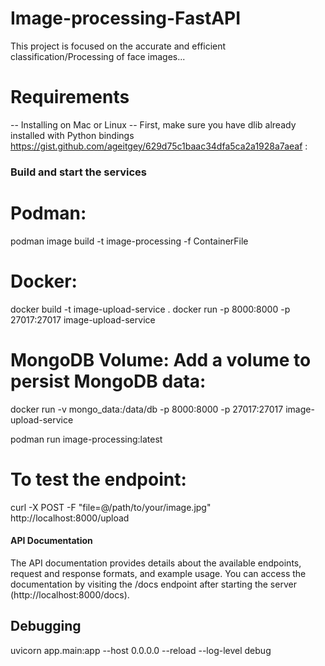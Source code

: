 # Image-processing-FastAPI

This project is focused on the accurate and efficient classification/Processing of face images...

# Requirements

-- Installing on Mac or Linux --
First, make sure you have dlib already installed with Python bindings https://gist.github.com/ageitgey/629d75c1baac34dfa5ca2a1928a7aeaf :


### Build and start the services

# Podman:
podman image build -t image-processing -f ContainerFile 

# Docker:
docker build -t image-upload-service .
docker run -p 8000:8000 -p 27017:27017 image-upload-service

# MongoDB Volume: Add a volume to persist MongoDB data:
docker run -v mongo_data:/data/db -p 8000:8000 -p 27017:27017 image-upload-service


podman run image-processing:latest  

# To test the endpoint:
curl -X POST -F "file=@/path/to/your/image.jpg" http://localhost:8000/upload
#### API Documentation
The API documentation provides details about the available endpoints, request and response formats, and example usage. You can access the documentation by visiting the /docs endpoint after starting the server (http://localhost:8000/docs).

## Debugging
uvicorn app.main:app --host 0.0.0.0 --reload --log-level debug

